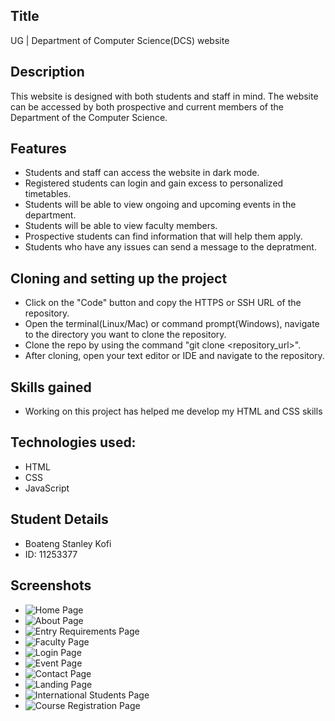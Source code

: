## Title
UG | Department of Computer Science(DCS) website

## Description
This website is designed with both students and staff in mind. The website can be accessed by both prospective and current members of the Department of the Computer Science.

## Features
- Students and staff can access the website in dark mode.
- Registered students can login and gain excess to personalized timetables.
- Students will be able to view ongoing and upcoming events in the department.
- Students will be able to view faculty members.
- Prospective students can find information that will help them apply.
- Students who have any issues can send a message to the depratment.

## Cloning and setting up the project
- Click on the "Code" button and copy the HTTPS or SSH URL of the repository.
- Open the terminal(Linux/Mac) or command prompt(Windows), navigate to the directory you want to clone the repository.
- Clone the repo by using the command "git clone <repository_url>".
- After cloning, open your text editor or IDE and navigate to the repository.

## Skills gained
- Working on this project has helped me develop my HTML and CSS skills

## Technologies used:
- HTML
- CSS
- JavaScript

## Student Details
- Boateng Stanley Kofi
- ID: 11253377

## Screenshots 
- ![Home Page](<Web capture_27-11-2023_215619_127.0.0.1-1.jpeg>)
- ![About Page](<Web capture_27-11-2023_22036_127.0.0.1-1.jpeg>)
- ![Entry Requirements Page](<Web capture_27-11-2023_22343_127.0.0.1-1.jpeg>)
- ![Faculty Page](<Web capture_27-11-2023_22714_127.0.0.1.jpeg>)
- ![Login Page](<Web capture_27-11-2023_22929_127.0.0.1.jpeg>)
- ![Event Page](<Web capture_27-11-2023_221043_127.0.0.1.jpeg>)
- ![Contact Page](<Web capture_27-11-2023_221441_127.0.0.1.jpeg>)
- ![Landing Page](<Web capture_27-11-2023_22248_127.0.0.1.jpeg>)
- ![International Students Page](<Web capture_27-11-2023_221617_127.0.0.1.jpeg>)
- ![Course Registration Page](<Web capture_27-11-2023_222145_127.0.0.1.jpeg>)